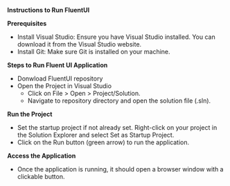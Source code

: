 **Instructions to Run FluentUI**

**Prerequisites**
- Install Visual Studio: Ensure you have Visual Studio installed. You can download it from the Visual Studio website.
- Install Git: Make sure Git is installed on your machine.
  
**Steps to Run Fluent UI Application**
- Donwload FluentUI repository
- Open the Project in Visual Studio
    - Click on File > Open > Project/Solution.
    - Navigate to repository directory and open the solution file (.sln).
      
**Run the Project**
- Set the startup project if not already set. Right-click on your project in the Solution Explorer and select Set as Startup Project.
- Click on the Run button (green arrow) to run the application.

**Access the Application**
- Once the application is running, it should open a browser window with a clickable button.
